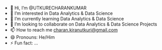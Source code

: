 - 👋 Hi, I’m @UTKURECHARANKUMAR
- 👀 I’m interested in Data Analytics & Data Science 
- 🌱 I’m currently learning Data Analytics & Data Science
- 💞️ I’m looking to collaborate on Data Analytics & Data Science Projects 
- 📫 How to reach me charan.kiranutkuri@gmail.com
- 😄 Pronouns: He/Him
- ⚡ Fun fact: ...

<!---
UTKURECHARANKUMAR/UTKURECHARANKUMAR is a ✨ special ✨ repository because its `README.md` (this file) appears on your GitHub profile.
You can click the Preview link to take a look at your changes.
--->
